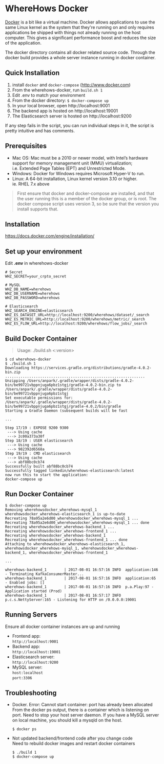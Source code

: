 # WhereHows Docker 
[Docker](http://www.docker.com) is a bit like a virtual machine.  Docker allows applications to use the same Linux kernel as the system that they're running on and only requires applications be shipped with things not already running on the host computer. This gives a significant performance boost and reduces the size of the application.   
  
The docker directory contains all docker related source code. 
Through the docker build provides a whole server instance running in docker container.   

## Quick Installation
1. install ```docker``` and ```docker-compose``` (http://www.docker.com)  
1. From the wherehows-docker, run ```build.sh 1```
1. Edit .env to match your environment
1. From the docker directory: ```$ docker-compose up```
1. In your local browser, open http://localhost:9001
1. The backend app is hosted on http://localhost:19001
1. The Elasticsearch server is hosted on http://localhost:9200

If any step fails in the script, you can run individual steps in it, the script is pretty intuitive and has comments.

## Prerequisites
- Mac OS: Mac must be a 2010 or newer model, with Intel’s hardware support for memory management unit (MMU) virtualization;  
  i.e. Extended Page Tables (EPT) and Unrestricted Mode.
- Windows: Docker for Windows requires Microsoft Hyper-V to run.
- Linux: A 64-bit installation, Linux kernel version 3.10 or higher.  
  ie. RHEL 7.x above

> First ensure that docker and docker-compose are installed, and that the user running this is a member of the docker group, or is root.
> The docker compose script uses version 3, so be sure that the version you install supports that.
## Installation
https://docs.docker.com/engine/installation/


## Set up your environment
Edit **.env** in wherehows-docker
```
# Secret
WHZ_SECRET=your_crpto_secret
  
# MySQL
WHZ_DB_NAME=wherehows
WHZ_DB_USERNAME=wherehows
WHZ_DB_PASSWORD=wherehows
  
# Elasticsearch
WHZ_SEARCH_ENGINE=elasticsearch
WHZ_ES_DATASET_URL=http://localhost:9200/wherehows/dataset/_search
WHZ_ES_METRIC_URL=http://localhost:9200/wherehows/metric/_search
WHZ_ES_FLOW_URL=http://localhost:9200/wherehows/flow_jobs/_search

```

## Build Docker Container
> Usage: ./build.sh <:version>  
```
$ cd wherehows-docker
$ ./build.sh 1
Downloading https://services.gradle.org/distributions/gradle-4.0.2-bin.zip
................................................................
Unzipping /Users/anpark/.gradle/wrapper/dists/gradle-4.0.2-bin/be99721vbppnjuga6pbz1stgj/gradle-4.0.2-bin.zip to /Users/anpark/.gradle/wrapper/dists/gradle-4.0.2-bin/be99721vbppnjuga6pbz1stgj
Set executable permissions for: /Users/anpark/.gradle/wrapper/dists/gradle-4.0.2-bin/be99721vbppnjuga6pbz1stgj/gradle-4.0.2/bin/gradle
Starting a Gradle Daemon (subsequent builds will be fast  
  
...  
  
Step 17/19 : EXPOSE 9200 9300
 ---> Using cache
 ---> 2c00a373a30f
Step 18/19 : USER elasticsearch
 ---> Using cache
 ---> 982392d6568a
Step 19/19 : CMD elasticsearch
 ---> Using cache
 ---> abf88bc0cb74
Successfully built abf88bc0cb74
Successfully tagged linkedin/wherehows-elasticsearch:latest
now run this to start the application:
docker-compose up
``` 

 
## Run Docker Container
```
$ docker-compose up
Removing wherehowsdocker_wherehows-mysql_1
wherehowsdocker_wherehows-elasticsearch_1 is up-to-date
Recreating 78a95a2e6d00_wherehowsdocker_wherehows-mysql_1 ... 
Recreating 78a95a2e6d00_wherehowsdocker_wherehows-mysql_1 ... done
Recreating wherehowsdocker_wherehows-backend_1 ... 
Recreating wherehowsdocker_wherehows-frontend_1 ... 
Recreating wherehowsdocker_wherehows-backend_1
Recreating wherehowsdocker_wherehows-frontend_1 ... done
Attaching to wherehowsdocker_wherehows-elasticsearch_1, wherehowsdocker_wherehows-mysql_1, wherehowsdocker_wherehows-backend_1, wherehowsdocker_wherehows-frontend_1
  
...
  
wherehows-backend_1        | 2017-08-01 16:57:16 INFO  application:146 - Terminating KafkaConsumerMaster...
wherehows-backend_1        | 2017-08-01 16:57:16 INFO  application:65 - Enabled jobs: []
wherehows-backend_1        | 2017-08-01 16:57:16 INFO  p.a.Play:97 - Application started (Prod)
wherehows-backend_1        | 2017-08-01 16:57:17 INFO  p.c.s.NettyServer:165 - Listening for HTTP on /0.0.0.0:19001   

```

## Running Servers
Ensure all docker container instances are up and running
- Frontend app:  
    ```http://localhost:9001```  
- Backend app:  
    ```http://localhost:19001```  
- Elasticsearch server:   
    ```http://localhost:9200```    
- MySQL server:    
    ```host:localhost```   
    ```port:3306```

## Troubleshooting
- Docker. Error: Cannot start container: port has already been allocated  
  From the docker ps output, there is a container which is listening on port. Need to stop your host server daemon.
  If you have a MySQL server on local machine, you should kill a mysqld on the host.
  ```
  $ docker ps  
  
  ```
  

- Not updated backend/frontend code after you change code  
  Need to rebuild docker images and restart docker containers 
  ```
  $ ./build 1
  $ docker-compose up
  ```